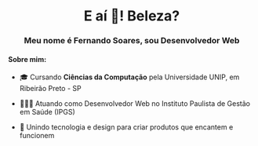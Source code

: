 <h1 align="center">E aí 👋! Beleza?</h1> 
<h3 align="center">Meu nome é Fernando Soares, sou Desenvolvedor Web</h3>

<h4>Sobre mim:</h4>

- 🎓 Cursando **Ciências da Computação** pela Universidade UNIP, em Ribeirão Preto - SP

- 👨🏻‍💻 Atuando como Desenvolvedor Web no Instituto Paulista de Gestão em Saúde (IPGS)

- 🚀 Unindo tecnologia e design para criar produtos que encantem e funcionem
